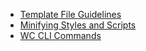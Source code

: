 * [Template File Guidelines](https://github.com/woothemes/woocommerce/wiki/Template-File-Guidelines-for-Devs-and-Theme-Authors)
* [Minifying Styles and Scripts](https://github.com/woothemes/woocommerce/wiki/Contributing---How-to-ensure-SCSS-and-scripts-are-minified)
* [WC CLI Commands](https://github.com/woothemes/woocommerce/wiki/WP-CLI-commands)
